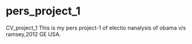 # pers_project_1
CV_project_1
This is my pers project-1 of electio nanalysis of obama v/s ramsey,2012 GE USA.









